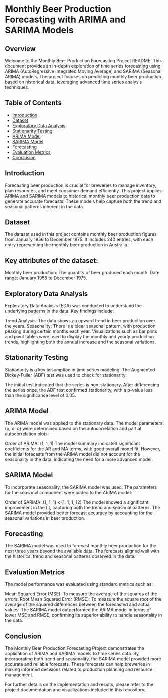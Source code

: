 # Monthly Beer Production Forecasting with ARIMA and SARIMA Models
## Overview
Welcome to the Monthly Beer Production Forecasting Project README. This document provides an in-depth exploration of time series forecasting using ARIMA (AutoRegressive Integrated Moving Average) and SARIMA (Seasonal ARIMA) models. The project focuses on predicting monthly beer production based on historical data, leveraging advanced time series analysis techniques.

## Table of Contents

- [Introduction](#introduction)
- [Dataset](#dataset)
- [Exploratory Data Analysis](#exploratory-data-analysis)
- [Stationarity Testing](#stationarity-testing)
- [ARIMA Model](#arima-model)
- [SARIMA Model](#sarima-model)
- [Forecasting](#forecasting)
- [Evaluation Metrics](#evaluation-metrics)
- [Conclusion](#conclusion)


## Introduction
Forecasting beer production is crucial for breweries to manage inventory, plan resources, and meet consumer demand efficiently. This project applies ARIMA and SARIMA models to historical monthly beer production data to generate accurate forecasts. These models help capture both the trend and seasonal patterns inherent in the data.

## Dataset
The dataset used in this project contains monthly beer production figures from January 1956 to December 1975. It includes 240 entries, with each entry representing the monthly beer production in Australia.

## Key attributes of the dataset:

Monthly beer production: The quantity of beer produced each month.
Date range: January 1956 to December 1975.

## Exploratory Data Analysis
Exploratory Data Analysis (EDA) was conducted to understand the underlying patterns in the data. Key findings include:

Trend Analysis: The data shows an upward trend in beer production over the years.
Seasonality: There is a clear seasonal pattern, with production peaking during certain months each year.
Visualizations such as bar plots and pivot tables were used to display the monthly and yearly production trends, highlighting both the annual increase and the seasonal variations.

## Stationarity Testing
Stationarity is a key assumption in time series modeling. The Augmented Dickey-Fuller (ADF) test was used to check for stationarity:

The initial test indicated that the series is non-stationary.
After differencing the series once, the ADF test confirmed stationarity, with a p-value less than the significance level of 0.05.

## ARIMA Model
The ARIMA model was applied to the stationary data. The model parameters (p, d, q) were determined based on the autocorrelation and partial autocorrelation plots:

Order of ARIMA: (1, 1, 1)
The model summary indicated significant coefficients for the AR and MA terms, with good overall model fit.
However, the initial forecasts from the ARIMA model did not account for the seasonality in the data, indicating the need for a more advanced model.

## SARIMA Model
To incorporate seasonality, the SARIMA model was used. The parameters for the seasonal component were added to the ARIMA model:

Order of SARIMA: (1, 1, 1) x (1, 1, 1, 12)
The model showed a significant improvement in the fit, capturing both the trend and seasonal patterns.
The SARIMA model provided better forecast accuracy by accounting for the seasonal variations in beer production.

## Forecasting
The SARIMA model was used to forecast monthly beer production for the next three years beyond the available data. The forecasts aligned well with the historical trend and seasonal patterns observed in the data.

## Evaluation Metrics
The model performance was evaluated using standard metrics such as:

Mean Squared Error (MSE): To measure the average of the squares of the errors.
Root Mean Squared Error (RMSE): To measure the square root of the average of the squared differences between the forecasted and actual values.
The SARIMA model outperformed the ARIMA model in terms of lower MSE and RMSE, confirming its superior ability to handle seasonality in the data.

## Conclusion
The Monthly Beer Production Forecasting Project demonstrates the application of ARIMA and SARIMA models to time series data. By incorporating both trend and seasonality, the SARIMA model provided more accurate and reliable forecasts. These forecasts can help breweries in making informed decisions related to production planning and resource management.

For further details on the implementation and results, please refer to the project documentation and visualizations included in this repository.
